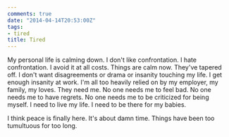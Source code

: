 ```yaml
---
comments: true
date: "2014-04-14T20:53:00Z"
tags:
- tired
title: Tired
---
```


My personal life is calming down. I don't like confrontation. I hate
confrontation. I avoid it at all costs. Things are calm now. They've
tapered off. I don't want disagreements or drama or insanity touching my
life. I get enough insanity at work. I'm all too heavily relied on by my
employer, my family, my loves. They need me. No one needs me to feel
bad. No one needs me to have regrets. No one needs me to be criticized
for being myself. I need to live my life. I need to be there for my
babies.

I think peace is finally here. It's about damn time. Things have been
too tumultuous for too long.
